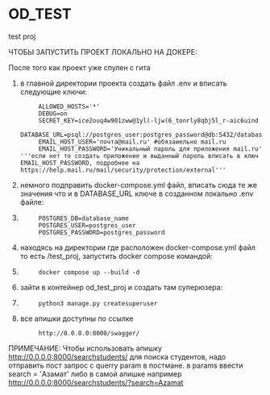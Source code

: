 # OD_TEST
test proj

ЧТОБЫ ЗАПУСТИТЬ ПРОЕКТ ЛОКАЛЬНО НА ДОКЕРЕ:

После того как проект уже спулен с гита
1. в главной директории проекта создать файл .env и вписать следующие ключи:

            ALLOWED_HOSTS='*'
            DEBUG=on
            SECRET_KEY=ice2ouq4w901zww@1yl(-ljw(6_tonrly8qbj5l_r-aic6uind
            DATABASE_URL=psql://postgres_user:postgres_password@db:5432/database_name
            EMAIL_HOST_USER='почта@mail.ru' #обязаиельно mail.ru
            EMAIL_HOST_PASSWORD='Уникальный пароль для приложения mail.ru' '''если нет то создать приложение и выданный пароль вписать в ключ EMAIL_HOST_PASSWORD, подробнее на https://help.mail.ru/mail/security/protection/external'''

2. немного подправить docker-compose.yml файл, вписать сюда те же значения что и в DATABASE_URL ключе в созданном локально .env файле:
3. 
            POSTGRES_DB=database_name
            POSTGRES_USER=postgres_user
            POSTGRES_PASSWORD=postgres_password

3. находясь на директории где расположен docker-compose.yml файл то есть /test_proj, запустить docker compose командой: 
4. 
            docker compose up --build -d

4. зайти в контейнер od_test_proj и создать там суперюзера:
5. 
            python3 manage.py createsuperuser

5. все апишки доступны по ссылке 

            http://0.0.0.0:8000/swagger/
            
ПРИМЕЧАНИЕ: Чтобы использовать апишку http://0.0.0.0:8000/searchstudents/ для поиска студентов, надо отправить пост запрос с querry param в постмане. в params ввести search = 'Азамат' либо в самой апишке например http://0.0.0.0:8000/searchstudents/?search=Azamat
